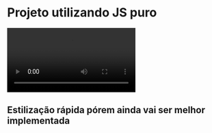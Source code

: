 # Projeto utilizando JS puro
![video](/Assets/video-demost.mp4)

## Estilização rápida pórem ainda vai ser melhor implementada
